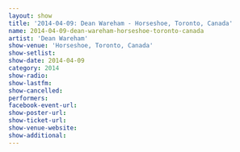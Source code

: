```yaml
---
layout: show
title: '2014-04-09: Dean Wareham - Horseshoe, Toronto, Canada'
name: 2014-04-09-dean-wareham-horseshoe-toronto-canada
artist: 'Dean Wareham'
show-venue: 'Horseshoe, Toronto, Canada'
show-setlist: 
show-date: 2014-04-09
category: 2014
show-radio: 
show-lastfm: 
show-cancelled: 
performers: 
facebook-event-url: 
show-poster-url: 
show-ticket-url: 
show-venue-website: 
show-additional: 
---
```


